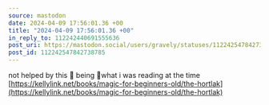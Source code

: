 ```yaml
---
source: mastodon
date: 2024-04-09 17:56:01.36 +00
title: "2024-04-09 17:56:01.36 +00"
in_reply_to: 112242440691555636
post_uri: https://mastodon.social/users/gravely/statuses/112242547842738785
post_id: 112242547842738785
---
```

not helped by this 🐝 being 🐝what i was reading at the time [https://kellylink.net/books/magic-for-beginners-old/the-hortlak](https://kellylink.net/books/magic-for-beginners-old/the-hortlak)


